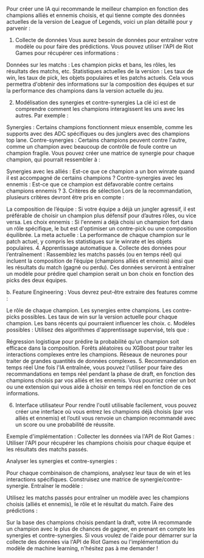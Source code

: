 Pour créer une IA qui recommande le meilleur champion en fonction des champions alliés et ennemis choisis, et qui tienne compte des données actuelles de la version de League of Legends, voici un plan détaillé pour y parvenir :

1. Collecte de données
Vous aurez besoin de données pour entraîner votre modèle ou pour faire des prédictions. Vous pouvez utiliser l'API de Riot Games pour récupérer ces informations :

Données sur les matchs : Les champion picks et bans, les rôles, les résultats des matchs, etc.
Statistiques actuelles de la version : Les taux de win, les taux de pick, les objets populaires et les patchs actuels.
Cela vous permettra d'obtenir des informations sur la composition des équipes et sur la performance des champions dans la version actuelle du jeu.

2. Modélisation des synergies et contre-synergies
La clé ici est de comprendre comment les champions interagissent les uns avec les autres. Par exemple :

Synergies : Certains champions fonctionnent mieux ensemble, comme les supports avec des ADC spécifiques ou des junglers avec des champions top lane.
Contre-synergies : Certains champions peuvent contre l'autre, comme un champion avec beaucoup de contrôle de foule contre un champion fragile.
Vous pouvez créer une matrice de synergie pour chaque champion, qui pourrait ressembler à :

Synergies avec les alliés : Est-ce que ce champion a un bon winrate quand il est accompagné de certains champions ?
Contre-synergies avec les ennemis : Est-ce que ce champion est défavorable contre certains champions ennemis ?
3. Critères de sélection
Lors de la recommandation, plusieurs critères devront être pris en compte :

La composition de l’équipe : Si votre équipe a déjà un jungler agressif, il est préférable de choisir un champion plus défensif pour d’autres rôles, ou vice versa.
Les choix ennemis : Si l'ennemi a déjà choisi un champion fort dans un rôle spécifique, le but est d'optimiser un contre-pick ou une composition équilibrée.
La meta actuelle : La performance de chaque champion sur le patch actuel, y compris les statistiques sur le winrate et les objets populaires.
4. Apprentissage automatique
a. Collecte des données pour l’entraînement :
Rassemblez les matchs passés (ou en temps réel) qui incluent la composition de l’équipe (champions alliés et ennemis) ainsi que les résultats du match (gagné ou perdu). Ces données serviront à entraîner un modèle pour prédire quel champion serait un bon choix en fonction des picks des deux équipes.

b. Feature Engineering :
Vous devrez peut-être extraire des features comme :

Le rôle de chaque champion.
Les synergies entre champions.
Les contre-picks possibles.
Les taux de win sur la version actuelle pour chaque champion.
Les bans récents qui pourraient influencer les choix.
c. Modèles possibles :
Utilisez des algorithmes d'apprentissage supervisé, tels que :

Régression logistique pour prédire la probabilité qu’un champion soit efficace dans la composition.
Forêts aléatoires ou XGBoost pour traiter les interactions complexes entre les champions.
Réseaux de neurones pour traiter de grandes quantités de données complexes.
5. Recommandation en temps réel
Une fois l'IA entraînée, vous pouvez l'utiliser pour faire des recommandations en temps réel pendant la phase de draft, en fonction des champions choisis par vos alliés et les ennemis. Vous pourriez créer un bot ou une extension qui vous aide à choisir en temps réel en fonction de ces informations.

6. Interface utilisateur
Pour rendre l'outil utilisable facilement, vous pouvez créer une interface où vous entrez les champions déjà choisis (par vos alliés et ennemis) et l’outil vous renvoie un champion recommandé avec un score ou une probabilité de réussite.

Exemple d'implémentation :
Collecter les données via l'API de Riot Games : Utiliser l'API pour récupérer les champions choisis pour chaque équipe et les résultats des matchs passés.

Analyser les synergies et contre-synergies :

Pour chaque combinaison de champions, analysez leur taux de win et les interactions spécifiques.
Construisez une matrice de synergie/contre-synergie.
Entraîner le modèle :

Utilisez les matchs passés pour entraîner un modèle avec les champions choisis (alliés et ennemis), le rôle et le résultat du match.
Faire des prédictions :

Sur la base des champions choisis pendant la draft, votre IA recommande un champion avec le plus de chances de gagner, en prenant en compte les synergies et contre-synergies.
Si vous voulez de l'aide pour démarrer sur la collecte des données via l'API de Riot Games ou l'implémentation du modèle de machine learning, n'hésitez pas à me demander !